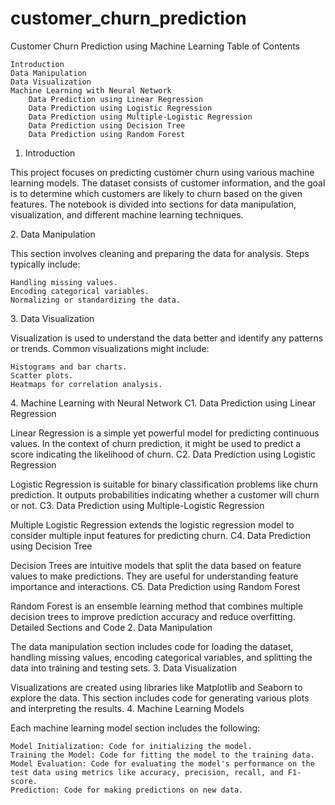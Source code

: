 # customer_churn_prediction
Customer Churn Prediction using Machine Learning
Table of Contents

    Introduction
    Data Manipulation
    Data Visualization
    Machine Learning with Neural Network
        Data Prediction using Linear Regression
        Data Prediction using Logistic Regression
        Data Prediction using Multiple-Logistic Regression
        Data Prediction using Decision Tree
        Data Prediction using Random Forest

<a name="introduction"></a>
1. Introduction

This project focuses on predicting customer churn using various machine learning models. The dataset consists of customer information, and the goal is to determine which customers are likely to churn based on the given features. The notebook is divided into sections for data manipulation, visualization, and different machine learning techniques.

<a name="data-manipulation"></a>
2. Data Manipulation

This section involves cleaning and preparing the data for analysis. Steps typically include:

    Handling missing values.
    Encoding categorical variables.
    Normalizing or standardizing the data.

<a name="data-visualization"></a>
3. Data Visualization

Visualization is used to understand the data better and identify any patterns or trends. Common visualizations might include:

    Histograms and bar charts.
    Scatter plots.
    Heatmaps for correlation analysis.

<a name="machine-learning-with-neural-network"></a>
4. Machine Learning with Neural Network
<a name="data-prediction-using-linear-regression"></a>C1. Data Prediction using Linear Regression

Linear Regression is a simple yet powerful model for predicting continuous values. In the context of churn prediction, it might be used to predict a score indicating the likelihood of churn.
<a name="data-prediction-using-logistic-regression"></a>C2. Data Prediction using Logistic Regression

Logistic Regression is suitable for binary classification problems like churn prediction. It outputs probabilities indicating whether a customer will churn or not.
<a name="data-prediction-using-multiple-logistic-regression"></a>C3. Data Prediction using Multiple-Logistic Regression

Multiple Logistic Regression extends the logistic regression model to consider multiple input features for predicting churn.
<a name="data-prediction-using-decision-tree"></a>C4. Data Prediction using Decision Tree

Decision Trees are intuitive models that split the data based on feature values to make predictions. They are useful for understanding feature importance and interactions.
<a name="data-prediction-using-random-forest"></a>C5. Data Prediction using Random Forest

Random Forest is an ensemble learning method that combines multiple decision trees to improve prediction accuracy and reduce overfitting.
Detailed Sections and Code
2. Data Manipulation

The data manipulation section includes code for loading the dataset, handling missing values, encoding categorical variables, and splitting the data into training and testing sets.
3. Data Visualization

Visualizations are created using libraries like Matplotlib and Seaborn to explore the data. This section includes code for generating various plots and interpreting the results.
4. Machine Learning Models

Each machine learning model section includes the following:

    Model Initialization: Code for initializing the model.
    Training the Model: Code for fitting the model to the training data.
    Model Evaluation: Code for evaluating the model's performance on the test data using metrics like accuracy, precision, recall, and F1-score.
    Prediction: Code for making predictions on new data.

